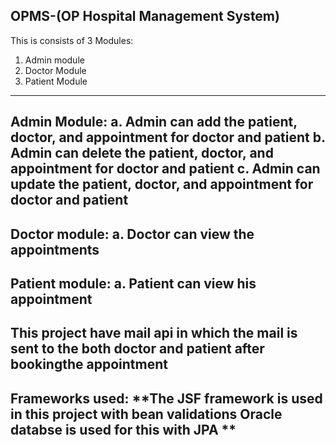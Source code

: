 **OPMS-(OP Hospital Management System)**
---------------------------
This is consists of 3 Modules: 
  1. Admin module
  2. Doctor Module
  3. Patient Module
----------------------------
Admin Module:
  a. Admin can add the patient, doctor, and appointment for doctor and patient
  b. Admin can delete the patient, doctor, and appointment for doctor and patient
  c. Admin can update the patient, doctor, and appointment for doctor and patient
----------------------------
Doctor module:
  a. Doctor can view the appointments
-----------------------------
Patient module:
  a. Patient can view his appointment
------------------------------
This project have mail api in which the mail is sent to the both doctor and patient after bookingthe appointment
------------------------------
Frameworks used:
**The JSF framework is used in this project with bean validations
Oracle databse is used for this with JPA ** 
---------------
